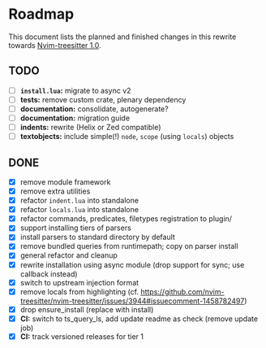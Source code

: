 # Roadmap

This document lists the planned and finished changes in this rewrite towards [Nvim-treesitter 1.0](https://github.com/nvim-treesitter/nvim-treesitter/issues/4767).

## TODO

- [ ] **`install.lua`:** migrate to async v2
- [ ] **tests:** remove custom crate, plenary dependency
- [ ] **documentation:** consolidate, autogenerate?
- [ ] **documentation:** migration guide
- [ ] **indents:** rewrite (Helix or Zed compatible)
- [ ] **textobjects:** include simple(!) `node`, `scope` (using `locals`) objects

## DONE

- [X] remove module framework
- [X] remove extra utilities
- [X] refactor `indent.lua` into standalone
- [X] refactor `locals.lua` into standalone
- [X] refactor commands, predicates, filetypes registration to plugin/
- [X] support installing tiers of parsers
- [X] install parsers to standard directory by default
- [X] remove bundled queries from runtimepath; copy on parser install
- [X] general refactor and cleanup
- [X] rewrite installation using async module (drop support for sync; use callback instead)
- [X] switch to upstream injection format
- [X] remove locals from highlighting (cf. https://github.com/nvim-treesitter/nvim-treesitter/issues/3944#issuecomment-1458782497)
- [X] drop ensure_install (replace with install)
- [X] **CI:** switch to ts_query_ls, add update readme as check (remove update job)
- [X] **CI:** track versioned releases for tier 1
